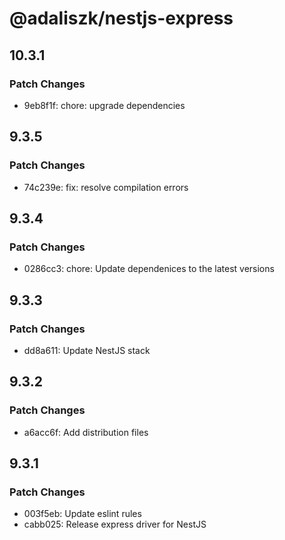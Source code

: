 # @adaliszk/nestjs-express

## 10.3.1

### Patch Changes

- 9eb8f1f: chore: upgrade dependencies

## 9.3.5

### Patch Changes

- 74c239e: fix: resolve compilation errors

## 9.3.4

### Patch Changes

- 0286cc3: chore: Update dependenices to the latest versions

## 9.3.3

### Patch Changes

- dd8a611: Update NestJS stack

## 9.3.2

### Patch Changes

- a6acc6f: Add distribution files

## 9.3.1

### Patch Changes

- 003f5eb: Update eslint rules
- cabb025: Release express driver for NestJS
